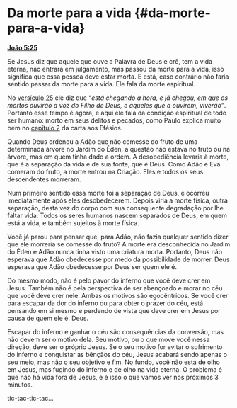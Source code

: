 # Da morte para a vida {#da-morte-para-a-vida}

[**João 5:25**](http://bibliaonline.com.br/acf/jo/5/25)

Se Jesus diz que aquele que ouve a Palavra de Deus e crê, tem a vida eterna, não entrará em julgamento, mas passou da morte para a vida, isso significa que essa pessoa deve estar morta. E está, caso contrário não faria sentido passar da morte para a vida. Ele fala da morte espiritual.

No [versículo 25](http://bibliaonline.com.br/acf/jo/5/25) ele diz que “_está chegando a hora, e já chegou, em que os mortos ouvirão a voz do Filho de Deus, e aqueles que a ouvirem, viverão”_. Portanto esse tempo é agora, e aqui ele fala da condição espiritual de todo ser humano: morto em seus delitos e pecados, como Paulo explica muito bem no [capítulo 2](http://bibliaonline.com.br/acf/ef/2) da carta aos Efésios.

Quando Deus ordenou a Adão que não comesse do fruto de uma determinada árvore no Jardim do Éden, a questão não estava no fruto ou na árvore, mas em quem tinha dado a ordem. A desobediência levaria à morte, que é a separação da vida e de sua fonte, que é Deus. Como Adão e Eva comeram do fruto, a morte entrou na Criação. Eles e todos os seus descendentes morreram.

Num primeiro sentido essa morte foi a separação de Deus, e ocorreu imediatamente após eles desobedecerem. Depois viria a morte física, outra separação, desta vez do corpo com sua consequente degradação por lhe faltar vida. Todos os seres humanos nascem separados de Deus, em quem está a vida, e também sujeitos à morte física.

Você já parou para pensar que, para Adão, não fazia qualquer sentido dizer que ele morreria se comesse do fruto? A morte era desconhecida no Jardim do Éden e Adão nunca tinha visto uma criatura morta. Portanto, Deus não esperava que Adão obedecesse por medo da possibilidade de morrer. Deus esperava que Adão obedecesse por Deus ser quem ele é.

Do mesmo modo, não é pelo pavor do inferno que você deve crer em Jesus. Também não é pela perspectiva de ser abençoado e morar no céu que você deve crer nele. Ambas os motivos são egocêntricos. Se você crer para escapar da dor do inferno ou para obter o prazer do céu, está pensando em si mesmo e perdendo de vista que deve crer em Jesus por causa de quem ele é: Deus.

Escapar do inferno e ganhar o céu são consequências da conversão, mas não devem ser o motivo dela. Seu motivo, ou o que move você nessa direção, deve ser o próprio Jesus. Se o seu motivo for evitar o sofrimento do inferno e conquistar as bênçãos do céu, Jesus acabará sendo apenas o seu meio, mas não o seu objetivo e fim. No fundo, você não está de olho em Jesus, mas fugindo do inferno e de olho na vida eterna. O problema é que não há vida fora de Jesus, e é isso o que vamos ver nos próximos 3 minutos.

tic-tac-tic-tac...
